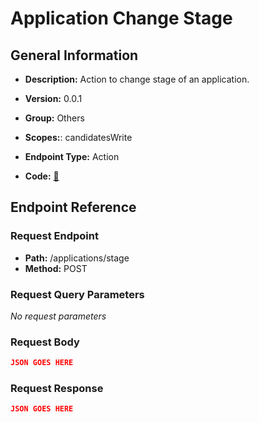 # Application Change Stage

## General Information

- **Description:** Action to change stage of an application.

- **Version:** 0.0.1
- **Group:** Others
- **Scopes:**: candidatesWrite
- **Endpoint Type:** Action
- **Code:** [🔗](https://github.com/NangoHQ/integration-templates/tree/main/integrations/ashby/actions/application-change-stage.ts)

## Endpoint Reference

### Request Endpoint

- **Path:** /applications/stage
- **Method:** POST

### Request Query Parameters

_No request parameters_

### Request Body

```json
JSON GOES HERE
```

### Request Response

```json
JSON GOES HERE
```
